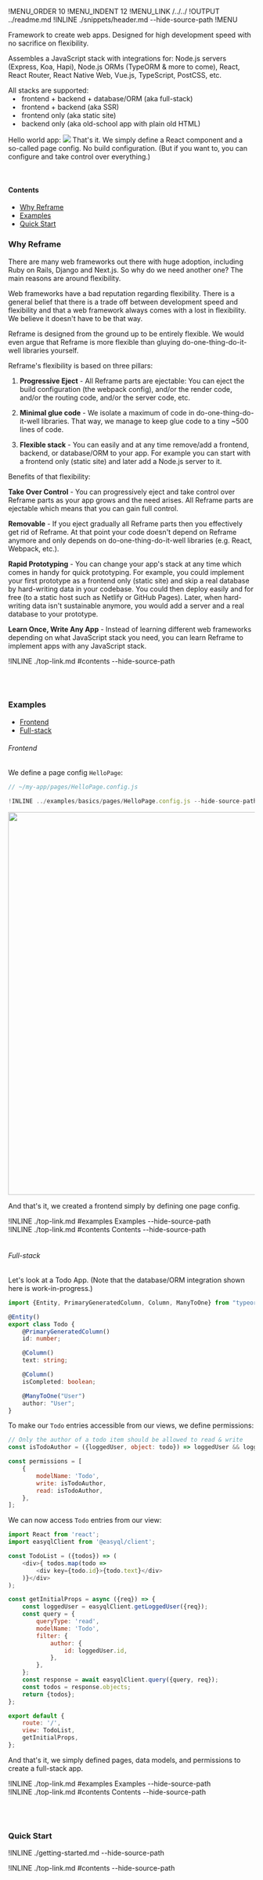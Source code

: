 !MENU_ORDER 10
!MENU_INDENT 12
!MENU_LINK /../../
!OUTPUT ../readme.md
!INLINE ./snippets/header.md --hide-source-path
!MENU
&nbsp;

Framework to create web apps.
Designed for high development speed with no sacrifice on flexibility.

Assembles a JavaScript stack with integrations for:
Node.js servers (Express, Koa, Hapi),
Node.js ORMs (TypeORM & more to come),
React, React Router, React Native Web, Vue.js, TypeScript, PostCSS, etc.

All stacks are supported:
<br/> &nbsp; &#8226; &nbsp; frontend + backend + database/ORM (aka full-stack)
<br/> &nbsp; &#8226; &nbsp; frontend + backend (aka SSR)
<br/> &nbsp; &#8226; &nbsp; frontend only (aka static site)
<br/> &nbsp; &#8226; &nbsp; backend only (aka old-school app with plain old HTML)

Hello world app:
<img src='https://github.com/reframejs/reframe/raw/master/docs/images/previews/welcome.png?sanitize=true'/>
That's it.
We simply define a React component and a so-called page config.
No build configuration.
(But if you want to, you can configure and take control over everything.)

<br/>

#### Contents

 - [Why Reframe](#why-reframe)
 - [Examples](#examples)
 - [Quick Start](#quick-start)

### Why Reframe

There are many web frameworks out there with huge adoption, including Ruby on Rails, Django and Next.js.
So why do we need another one?
The main reasons are around flexibility.

Web frameworks have a bad reputation regarding flexibility.
There is a general belief that there is a trade off between development speed and flexibility
and that a web framework always comes with a lost in flexibility.
We believe it doesn't have to be that way.

Reframe is designed from the ground up to be entirely flexible.
We would even argue that Reframe is more flexible than gluying do-one-thing-do-it-well libraries yourself.

Reframe's flexibility is based on three pillars:

1. **Progressive Eject** -
   All Reframe parts are ejectable:
   You can eject the build configuration (the webpack config), and/or the render code, and/or the routing code, and/or the server code, etc.

2. **Minimal glue code** -
   We isolate a maximum of code in do-one-thing-do-it-well libraries.
   That way, we manage to keep glue code to a tiny ~500 lines of code.

3. **Flexible stack** -
   You can easily and at any time
   remove/add a frontend, backend, or database/ORM to your app.
   For example you can start with a frontend only (static site) and later add a Node.js server to it.

Benefits of that flexibility:

**Take Over Control** -
You can progressively eject and take control over Reframe parts
as your app grows and the need arises.
All Reframe parts are ejectable which means that you can gain full control.

**Removable** -
If you eject gradually all Reframe parts then you effectively get rid of Reframe.
At that point your code doesn't depend on Reframe anymore and only depends on do-one-thing-do-it-well libraries
(e.g. React, Webpack, etc.).

**Rapid Prototyping** -
You can change your app's stack at any time which comes in handy for quick prototyping.
For example,
you could implement your first prototype as a frontend only (static site)
and skip a real database by hard-writing data in your codebase.
You could then deploy easily and for free (to a static host such as Netlify or GitHub Pages).
Later, when hard-writing data isn't sustainable anymore, you would add a server and a real database to your prototype.

**Learn Once, Write Any App** -
Instead of learning different web frameworks depending on what JavaScript stack you need,
you can learn Reframe to implement apps with any JavaScript stack.




!INLINE ./top-link.md #contents --hide-source-path

<br/>
<br/>



### Examples

- [Frontend](#frontend)
- [Full-stack](#full-stack)

###### Frontend

We define a page config `HelloPage`:

~~~jsx
// ~/my-app/pages/HelloPage.config.js

!INLINE ../examples/basics/pages/HelloPage.config.js --hide-source-path
~~~

<p align="center">
    <img src='https://github.com/reframejs/reframe/raw/master/docs/images/previews/hello.png?sanitize=true' width="780" style="max-width:100%;"/>
</p>

And that's it,
we created a frontend simply by defining one page config.

!INLINE ./top-link.md #examples Examples --hide-source-path
<br/>
!INLINE ./top-link.md #contents Contents --hide-source-path
<br/>
<br/>

###### Full-stack

Let's look at a Todo App.
(Note that the database/ORM integration shown here is work-in-progress.)

~~~ts
import {Entity, PrimaryGeneratedColumn, Column, ManyToOne} from "typeorm";

@Entity()
export class Todo {
    @PrimaryGeneratedColumn()
    id: number;

    @Column()
    text: string;

    @Column()
    isCompleted: boolean;

    @ManyToOne("User")
    author: "User";
}
~~~

To make our `Todo` entries accessible from our views, we define permissions:

~~~js
// Only the author of a todo item should be allowed to read & write
const isTodoAuthor = ({loggedUser, object: todo}) => loggedUser && loggedUser.id===todo.author.id;

const permissions = [
    {
        modelName: 'Todo',
        write: isTodoAuthor,
        read: isTodoAuthor,
    },
];
~~~

We can now access `Todo` entries from our view:

~~~js
import React from 'react';
import easyqlClient from '@easyql/client';

const TodoList = ({todos}) => (
    <div>{ todos.map(todo =>
        <div key={todo.id}>{todo.text}</div>
    )}</div>
);

const getInitialProps = async ({req}) => {
    const loggedUser = easyqlClient.getLoggedUser({req});
    const query = {
        queryType: 'read',
        modelName: 'Todo',
        filter: {
            author: {
                id: loggedUser.id,
            },
        },
    };
    const response = await easyqlClient.query({query, req});
    const todos = response.objects;
    return {todos};
};

export default {
    route: '/',
    view: TodoList,
    getInitialProps,
};
~~~

And that's it,
we simply defined pages, data models, and permissions to create a full-stack app.

!INLINE ./top-link.md #examples Examples --hide-source-path
<br/>
!INLINE ./top-link.md #contents Contents --hide-source-path

<br/>
<br/>





### Quick Start

!INLINE ./getting-started.md --hide-source-path

!INLINE ./top-link.md #contents --hide-source-path

<br/>
<br/>
